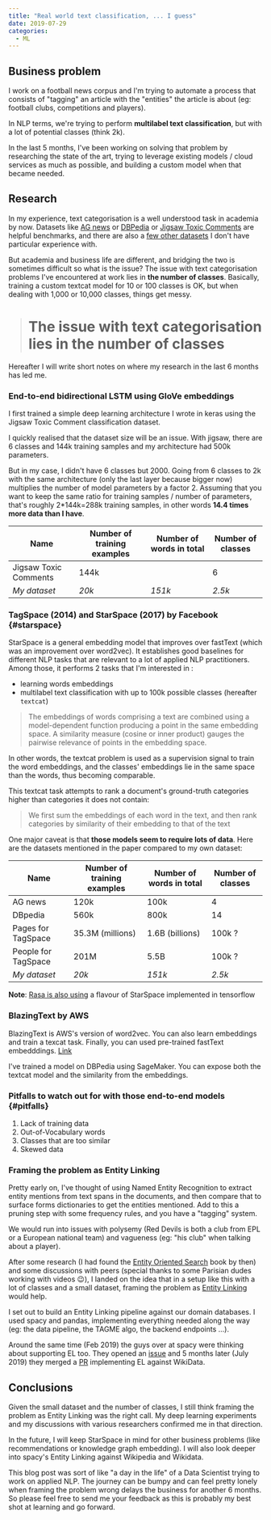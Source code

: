 ```yaml
---
title: "Real world text classification, ... I guess"
date: 2019-07-29
categories:
  - ML
---
```


## Business problem

I work on a football news corpus and I'm trying to automate a process that consists of "tagging" an article with the "entities" the article is about (eg: football clubs, competitions and players).

In NLP terms, we're trying to perform **multilabel text classification**, but with a lot of potential classes (think 2k).

In the last 5 months, I've been working on solving that problem by researching the state of the art, trying to leverage existing models / cloud services as much as possible, and building a custom model when that became needed.

## Research

In my experience, text categorisation is a well understood task in academia by now. Datasets like [AG news](https://paperswithcode.com/sota/text-classification-on-ag-news) or [DBPedia](https://paperswithcode.com/sota/text-classification-on-dbpedia) or [Jigsaw Toxic Comments](https://www.kaggle.com/c/jigsaw-toxic-comment-classification-challenge) are helpful benchmarks, and there are also a [few other datasets](https://paperswithcode.com/task/text-classification) I don't have particular experience with.

But academia and business life are different, and bridging the two is sometimes difficult so what is the issue? The issue with text categorisation problems I've encountered at work lies in **the number of classes**. Basically, training a custom textcat model for 10 or 100 classes is OK, but when dealing with 1,000 or 10,000 classes, things get messy.

> # The issue with text categorisation lies in the number of classes

Hereafter I will write short notes on where my research in the last 6 months has led me.

### End-to-end bidirectional LSTM using GloVe embeddings

I first trained a simple deep learning architecture I wrote in keras using the Jigsaw Toxic Comment classification dataset.

I quickly realised that the dataset size will be an issue. With jigsaw, there are 6 classes and 144k training samples and my architecture had 500k parameters.

But in my case, I didn't have 6 classes but 2000. Going from 6 classes to 2k with the same architecture (only the last layer because bigger now) multiplies the number of model parameters by a factor 2. Assuming that you want to keep the same ratio for training samples / number of parameters, that's roughly 2\*144k=288k training samples, in other words **14.4 times more data than I have**.

| Name                  | Number of training examples | Number of words in total | Number of classes |
| --------------------- | --------------------------- | ------------------------ | ----------------- |
| Jigsaw Toxic Comments | 144k                        |                          | 6                 |
| _My dataset_          | _20k_                       | _151k_                   | _2.5k_            |

### TagSpace (2014) and StarSpace (2017) by Facebook {#starspace}

StarSpace is a general embedding model that improves over fastText (which was an improvement over word2vec). It establishes good baselines for different NLP tasks that are relevant to a lot of applied NLP practitioners. Among those, it performs 2 tasks that I'm interested in :

- learning words embeddings
- multilabel text classification with up to 100k possible classes (hereafter `textcat`)

> The embeddings of words comprising a text are combined using a model-dependent function producing a point in the same embedding space. A similarity measure (cosine or inner product) gauges the pairwise relevance of points in the embedding space.

In other words, the textcat problem is used as a supervision signal to train the word embeddings, and the classes' embeddings lie in the same space than the words, thus becoming comparable.

This textcat task attempts to rank a document's ground-truth categories higher than categories it does not contain:

> We first sum the embeddings of each word in the text, and then rank categories by similarity of their embedding to that of the text

One major caveat is that **those models seem to require lots of data**.
Here are the datasets mentioned in the paper compared to my own dataset:

| Name                | Number of training examples | Number of words in total | Number of classes |
| ------------------- | --------------------------- | ------------------------ | ----------------- |
| AG news             | 120k                        | 100k                     | 4                 |
| DBpedia             | 560k                        | 800k                     | 14                |
| Pages for TagSpace  | 35.3M (millions)            | 1.6B (billions)          | 100k ?            |
| People for TagSpace | 201M                        | 5.5B                     | 100k ?            |
| _My dataset_        | _20k_                       | _151k_                   | _2.5k_            |

**Note**: [Rasa is also using](https://blog.rasa.com/rasa-nlu-in-depth-part-1-intent-classification/) a flavour of StarSpace implemented in tensorflow

### BlazingText by AWS

BlazingText is AWS's version of word2vec. You can also learn embeddings and train a texcat task. Finally, you can used pre-trained fastText embedddings. [Link](https://docs.aws.amazon.com/sagemaker/latest/dg/blazingtext.html)

I've trained a model on DBPedia using SageMaker. You can expose both the textcat model and the similarity from the embeddings.

### Pitfalls to watch out for with those end-to-end models {#pitfalls}

1. Lack of training data
1. Out-of-Vocabulary words
1. Classes that are too similar
1. Skewed data

### Framing the problem as Entity Linking

Pretty early on, I've thought of using Named Entity Recognition to extract entity mentions from text spans in the documents, and then compare that to surface forms dictionaries to get the entities mentioned. Add to this a pruning step with some frequency rules, and you have a "tagging" system.

We would run into issues with polysemy (Red Devils is both a club from EPL or a European national team) and vagueness (eg: "his club" when talking about a player).

After some research (I had found the [Entity Oriented Search](https://eos-book.org/) book by then) and some discussions with peers (special thanks to some Parisian dudes working with videos 😉), I landed on the idea that in a setup like this with a lot of classes and a small dataset, framing the problem as [Entity Linking](https://en.wikipedia.org/wiki/Entity_linking) would help.

I set out to build an Entity Linking pipeline against our domain databases. I used spacy and pandas, implementing everything needed along the way (eg: the data pipeline, the TAGME algo, the backend endpoints ...).

Around the same time (Feb 2019) the guys over at spacy were thinking about supporting EL too. They opened an [issue](https://github.com/explosion/spaCy/issues/3339) and 5 months later (July 2019) they merged a [PR](https://github.com/explosion/spaCy/pull/3864) implementing EL against WikiData.

## Conclusions

Given the small dataset and the number of classes, I still think framing the problem as Entity Linking was the right call. My deep learning experiments and my discussions with various researchers confirmed me in that direction.

In the future, I will keep StarSpace in mind for other business problems (like recommendations or knowledge graph embedding). I will also look deeper into spacy's Entity Linking against Wikipedia and Wikidata.

This blog post was sort of like "a day in the life" of a Data Scientist trying to work on applied NLP. The journey can be bumpy and can feel pretty lonely when framing the problem wrong delays the business for another 6 months. So please feel free to send me your feedback as this is probably my best shot at learning and go forward.
